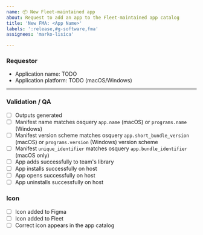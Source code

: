 ```yaml
---
name: 📦 New Fleet-maintained app
about: Request to add an app to the Fleet-maintained app catalog
title: 'New FMA: <App Name>'
labels: ':release,#g-software,fma'
assignees: 'marko-lisica'

---
```


### Requestor

- Application name: TODO
- Application platform: TODO (macOS/Windows)

---

### Validation / QA

- [ ] Outputs generated
- [ ] Manifest name matches osquery `app.name` (macOS) or `programs.name` (Windows)
- [ ] Manifest version scheme matches osquery `app.short_bundle_version` (macOS) or `programs.version` (Windows) version scheme
- [ ] Manifest `unique_identifier` matches osquery `app.bundle_identifier` (macOS only)
- [ ] App adds successfully to team's library
- [ ] App installs successfully on host
- [ ] App opens successfully on host
- [ ] App uninstalls successfully on host

### Icon

- [ ] Icon added to Figma
- [ ] Icon added to Fleet
- [ ] Correct icon appears in the app catalog